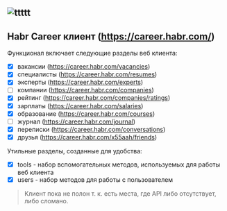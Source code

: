 ## ![ttttt](https://career.habr.com/images/career_share.png)
## Habr Career клиент (https://career.habr.com/)

Функционал включает следующие разделы веб клиента:
- [x] вакансии (https://career.habr.com/vacancies)
- [x] специалисты (https://career.habr.com/resumes)
- [x] эксперты (https://career.habr.com/experts)
- [ ] компании (https://career.habr.com/companies)
- [x] рейтинг (https://career.habr.com/companies/ratings)
- [x] зарплаты (https://career.habr.com/salaries)
- [x] образование (https://career.habr.com/courses)
- [ ] журнал (https://career.habr.com/journal)
- [x] переписки (https://career.habr.com/conversations)
- [x] друзья (https://career.habr.com/x55aah/friends)

Утильные разделы, созданные для удобства:
- [x] tools - набор вспомогательных методов, используемых для работы веб клиента
- [x] users - набор методов для работы с пользователем

> Клиент пока не полон т. к. есть места, где API либо отсутствует, либо сломано.